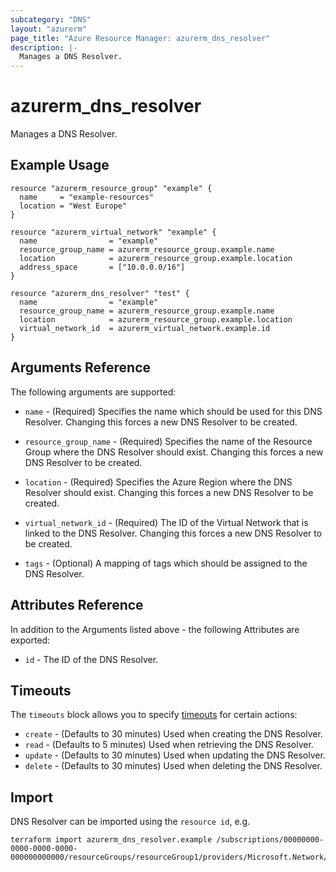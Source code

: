 ```yaml
---
subcategory: "DNS"
layout: "azurerm"
page_title: "Azure Resource Manager: azurerm_dns_resolver"
description: |-
  Manages a DNS Resolver.
---
```


# azurerm_dns_resolver

Manages a DNS Resolver.

## Example Usage

```hcl
resource "azurerm_resource_group" "example" {
  name     = "example-resources"
  location = "West Europe"
}

resource "azurerm_virtual_network" "example" {
  name                = "example"
  resource_group_name = azurerm_resource_group.example.name
  location            = azurerm_resource_group.example.location
  address_space       = ["10.0.0.0/16"]
}

resource "azurerm_dns_resolver" "test" {
  name                = "example"
  resource_group_name = azurerm_resource_group.example.name
  location            = azurerm_resource_group.example.location
  virtual_network_id  = azurerm_virtual_network.example.id
}
```

## Arguments Reference

The following arguments are supported:

* `name` - (Required) Specifies the name which should be used for this DNS Resolver. Changing this forces a new DNS Resolver to be created.

* `resource_group_name` - (Required) Specifies the name of the Resource Group where the DNS Resolver should exist. Changing this forces a new DNS Resolver to be created.

* `location` - (Required) Specifies the Azure Region where the DNS Resolver should exist. Changing this forces a new DNS Resolver to be created.

* `virtual_network_id` - (Required) The ID of the Virtual Network that is linked to the DNS Resolver. Changing this forces a new DNS Resolver to be created.

* `tags` - (Optional) A mapping of tags which should be assigned to the DNS Resolver.

## Attributes Reference

In addition to the Arguments listed above - the following Attributes are exported:

* `id` - The ID of the DNS Resolver.

## Timeouts

The `timeouts` block allows you to specify [timeouts](https://www.terraform.io/docs/configuration/resources.html#timeouts) for certain actions:

* `create` - (Defaults to 30 minutes) Used when creating the DNS Resolver.
* `read` - (Defaults to 5 minutes) Used when retrieving the DNS Resolver.
* `update` - (Defaults to 30 minutes) Used when updating the DNS Resolver.
* `delete` - (Defaults to 30 minutes) Used when deleting the DNS Resolver.

## Import

DNS Resolver can be imported using the `resource id`, e.g.

```shell
terraform import azurerm_dns_resolver.example /subscriptions/00000000-0000-0000-0000-000000000000/resourceGroups/resourceGroup1/providers/Microsoft.Network/dnsResolvers/dnsResolver1
```
